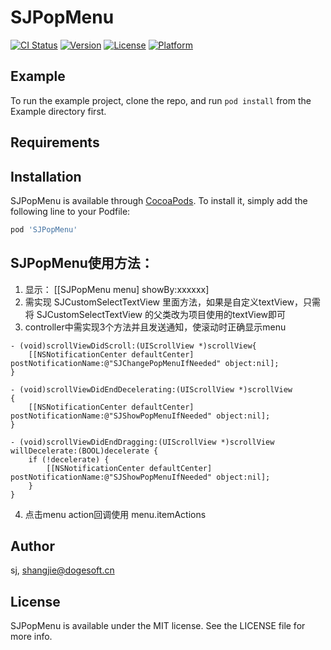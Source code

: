 # SJPopMenu

[![CI Status](https://img.shields.io/travis/sj/SJPopMenu.svg?style=flat)](https://travis-ci.org/sj/SJPopMenu)
[![Version](https://img.shields.io/cocoapods/v/SJPopMenu.svg?style=flat)](https://cocoapods.org/pods/SJPopMenu)
[![License](https://img.shields.io/cocoapods/l/SJPopMenu.svg?style=flat)](https://cocoapods.org/pods/SJPopMenu)
[![Platform](https://img.shields.io/cocoapods/p/SJPopMenu.svg?style=flat)](https://cocoapods.org/pods/SJPopMenu)

## Example

To run the example project, clone the repo, and run `pod install` from the Example directory first.

## Requirements

## Installation

SJPopMenu is available through [CocoaPods](https://cocoapods.org). To install
it, simply add the following line to your Podfile:

```ruby
pod 'SJPopMenu'
```

## SJPopMenu使用方法：
1. 显示： [[SJPopMenu menu] showBy:xxxxxx]
2. 需实现 SJCustomSelectTextView 里面方法，如果是自定义textView，只需将 SJCustomSelectTextView 的父类改为项目使用的textView即可
3. controller中需实现3个方法并且发送通知，使滚动时正确显示menu
```
- (void)scrollViewDidScroll:(UIScrollView *)scrollView{
    [[NSNotificationCenter defaultCenter] postNotificationName:@"SJChangePopMenuIfNeeded" object:nil];
}

- (void)scrollViewDidEndDecelerating:(UIScrollView *)scrollView
{
    [[NSNotificationCenter defaultCenter] postNotificationName:@"SJShowPopMenuIfNeeded" object:nil];
}

- (void)scrollViewDidEndDragging:(UIScrollView *)scrollView willDecelerate:(BOOL)decelerate {
    if (!decelerate) {
        [[NSNotificationCenter defaultCenter] postNotificationName:@"SJShowPopMenuIfNeeded" object:nil];
    }
}
```
4. 点击menu action回调使用 menu.itemActions 

## Author

sj, shangjie@dogesoft.cn

## License

SJPopMenu is available under the MIT license. See the LICENSE file for more info.
